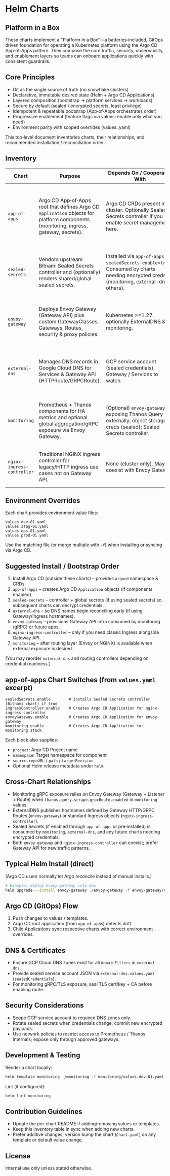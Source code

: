 # Helm Charts

## Platform in a Box
These charts implement a "Platform in a Box"—a batteries‑included, GitOps driven foundation for operating a Kubernetes platform using the Argo CD App‑of‑Apps pattern. They compose the core traffic, security, observability, and enablement layers so teams can onboard applications quickly with consistent guardrails.

## Core Principles
- Git as the single source of truth (no snowflake clusters)
- Declarative, immutable desired state (Helm + Argo CD Applications)
- Layered composition (bootstrap → platform services → workloads)
- Secure by default (sealed / encrypted secrets, least privilege)
- Idempotent & repeatable bootstrap (App‑of‑Apps orchestrates order)
- Progressive enablement (feature flags via values: enable only what you need)
- Environment parity with scoped overrides (values.<env>.yaml)

This top‑level document inventories charts, their relationships, and recommended installation / reconciliation order.

## Inventory
| Chart | Purpose | Depends On / Cooperates With | Key Notes |
|-------|---------|------------------------------|-----------|
| `app-of-apps` | Argo CD App‑of‑Apps root that defines Argo CD `Application` objects for platform components (monitoring, ingress, gateway, secrets). | Argo CD CRDs present in cluster. Optionally Sealed Secrets controller if you enable secret management here. | Toggle components via values: `sealedSecrets`, `ingressController`, `envoyGateway`, `monitoring`. Each has `enable` and source repo/path settings. |
| `sealed-secrets` | Vendors upstream Bitnami Sealed Secrets controller and (optionally) renders shared/global sealed secrets. | Installed via `app-of-apps` (if `sealedSecrets.enable=true`). Consumed by charts needing encrypted creds (monitoring, external-dns, others). | Supports user‑defined controller key; global secrets only (app‑specific secrets stay with the app chart). |
| `envoy-gateway` | Deploys Envoy Gateway (Gateway API) plus custom GatewayClasses, Gateways, Routes, security & proxy policies. | Kubernetes >=1.27, optionally ExternalDNS & monitoring. | Vendors upstream OCI chart (`gateway-helm` as alias `gatewayprovider`) allowing pinned upstream with local overlays. |
| `external-dns` | Manages DNS records in Google Cloud DNS for Services & Gateway API (HTTPRoute/GRPCRoute). | GCP service account (sealed credentials), Gateway / Services to watch. | Supports multi‑domain filters, TXT registry, environment isolation via `txtOwner`. |
| `monitoring` | Prometheus + Thanos components for HA metrics and optional global aggregation/gRPC exposure via Envoy Gateway. | (Optional) `envoy-gateway` if exposing Thanos Query externally; object storage creds (sealed); Sealed Secrets controller. | Environment overrides drive Thanos enablement, replica counts, gRPC route exposure & TLS material. |
| `nginx-ingress-controller` | Traditional NGINX ingress controller for legacy/HTTP ingress use cases not on Gateway API. | None (cluster only). May coexist with Envoy Gateway. | Pick either Gateway or Ingress per app path where possible to reduce overlap. |

## Environment Overrides
Each chart provides environment value files:
```
values.dev-01.yaml
values.stag-01.yaml
values.ops-01.yaml
values.prod-01.yaml
```
Use the matching file (or merge multiple with `-f`) when installing or syncing via Argo CD.

## Suggested Install / Bootstrap Order
1. Install Argo CD (outside these charts) – provides `argocd` namespace & CRDs.
2. `app-of-apps` – creates Argo CD `Application` objects (if components enabled).
3. `sealed-secrets` – controller + global secrets (if using sealed secrets) so subsequent charts can decrypt credentials.
4. `external-dns` – so DNS names begin reconciling early (if using Gateway/Ingress hostnames).
5. `envoy-gateway` – provisions Gateway API infra consumed by monitoring (gRPC) or future apps.
6. `nginx-ingress-controller` – only if you need classic Ingress alongside Gateway API.
7. `monitoring` – after routing layer (Envoy or NGINX) is available when external exposure is desired.

(You may reorder `external-dns` and routing controllers depending on credential readiness.)

## app-of-apps Chart Switches (from `values.yaml` excerpt)
```
sealedSecrets.enable        # Installs Sealed Secrets controller (Bitnami chart) if true
ingressController.enable    # Creates Argo CD Application for nginx-ingress-controller
envoyGateway.enable         # Creates Argo CD Application for envoy-gateway
monitoring.enable           # Creates Argo CD Application for monitoring stack
```
Each block also supplies:
- `project`: Argo CD Project name
- `namespace`: Target namespace for component
- `source.repoURL` / `path` / `targetRevision`
- Optional Helm release metadata under `helm`

## Cross‑Chart Relationships
- Monitoring gRPC exposure relies on Envoy Gateway (Gateway + Listener + Route) when `thanos.query.scrape.grpcRoute.enabled` in `monitoring` values.
- ExternalDNS publishes hostnames defined by Gateway HTTP/GRPC Routes (`envoy-gateway`) or standard Ingress objects (`nginx-ingress-controller`).
- Sealed Secrets (if enabled through `app-of-apps` or pre‑installed) is consumed by `monitoring`, `external-dns`, and any future charts needing encrypted credentials.
- Both `envoy-gateway` and `nginx-ingress-controller` can coexist; prefer Gateway API for new traffic patterns.

## Typical Helm Install (direct)
(Argo CD users normally let Argo reconcile instead of manual installs.)
```bash
# Example: deploy envoy-gateway into dev
helm upgrade --install envoy-gateway ./envoy-gateway -f envoy-gateway/values.dev-01.yaml -n envoy-gateway-system --create-namespace
```

## Argo CD (GitOps) Flow
1. Push changes to values / templates.
2. Argo CD root application (from `app-of-apps`) detects drift.
3. Child Applications sync respective charts with correct environment overrides.

## DNS & Certificates
- Ensure GCP Cloud DNS zones exist for all `domainFilters` in `external-dns`.
- Provide sealed service account JSON via `external-dns.values.yaml` (`sealedCredentials`).
- For monitoring gRPC/TLS exposure, seal TLS cert/key + CA before enabling route.

## Security Considerations
- Scope GCP service account to required DNS zones only.
- Rotate sealed secrets when credentials change; commit new encrypted payloads.
- Use network policies to restrict access to Prometheus / Thanos internals; expose only through approved gateways.

## Development & Testing
Render a chart locally:
```bash
helm template monitoring ./monitoring -f monitoring/values.dev-01.yaml | less
```
Lint (if configured):
```bash
helm lint monitoring
```

## Contribution Guidelines
- Update the per‑chart README if adding/removing values or templates.
- Keep this inventory table in sync when adding new charts.
- Prefer additive changes; version bump the chart (`Chart.yaml`) on any template or default value change.

## License
Internal use only unless stated otherwise.
